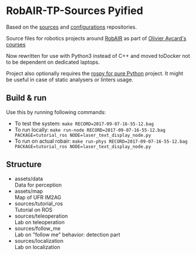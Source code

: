 # RobAIR-TP-Sources Pyified

Based on the [sources](https://gricad-gitlab.univ-grenoble-alpes.fr/boulayen/robair-tp-config) and [configurations](https://gricad-gitlab.univ-grenoble-alpes.fr/boulayen/robair-tp-sources) repositories.

Source files for robotics projects around [RobAIR](https://github.com/fabMSTICLig/RobAIR) as part of [Olivier Aycard's courses](https://lig-membres.imag.fr/aycard/index.php?&slt=enseignement)

Now rewritten for use with Python3 instead of C++ and moved toDocker not to be dependent on dedicated laptops.

Project also optionally requires the [rospy for pure Python](https://github.com/rospypi/simple) project.
It might be useful in case of static analysers or linters usage.

## Build & run
Use this by running following commands:
- To test the system: `make RECORD=2017-09-07-16-55-12.bag`
- To run locally: `make run-node RECORD=2017-09-07-16-55-12.bag PACKAGE=tutorial_ros NODE=laser_text_display_node.py`
- To run on actual robair: `make run-phys RECORD=2017-09-07-16-55-12.bag PACKAGE=tutorial_ros NODE=laser_text_display_node.py`

## Structure
- assets/data  
  Data for perception
- assets/map  
  Map of UFR IM2AG
- sources/tutorial_ros  
  Tutorial on ROS
- sources/teleoperation  
  Lab on teleoperation
- sources/follow_me  
  Lab on "follow me" behavior: detection part
- sources/localization  
  Lab on localization
